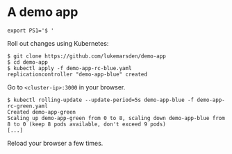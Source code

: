 # A demo app

```
export PS1='$ '
```

Roll out changes using Kubernetes:

```
$ git clone https://github.com/lukemarsden/demo-app
$ cd demo-app
$ kubectl apply -f demo-app-rc-blue.yaml
replicationcontroller "demo-app-blue" created
```

Go to `<cluster-ip>:3000` in your browser.

```
$ kubectl rolling-update --update-period=5s demo-app-blue -f demo-app-rc-green.yaml
Created demo-app-green
Scaling up demo-app-green from 0 to 8, scaling down demo-app-blue from 8 to 0 (keep 8 pods available, don't exceed 9 pods)
[...]
```

Reload your browser a few times.

